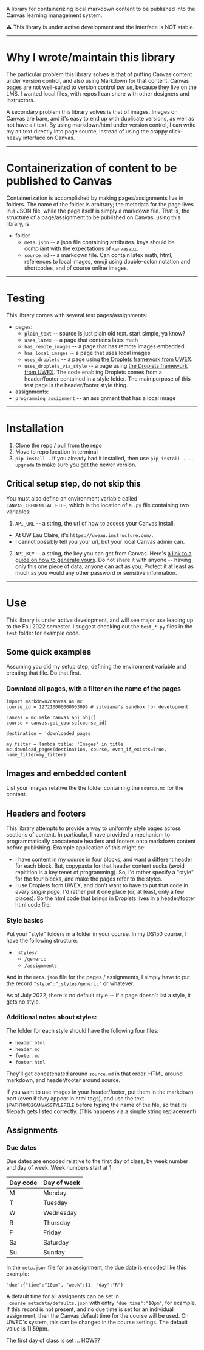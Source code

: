 A library for containerizing local markdown content to be published into the Canvas learning management system.  

:warning: This library is under active development and the interface is NOT stable.

---

# Why I wrote/maintain this library

The particular problem this library solves is that of putting Canvas content under version control, and also using Markdown for that content.  Canvas pages are not well-suited to version control *per se*, because they live on the LMS.  I wanted local files, with repos I can share with other designers and instructors.  

A secondary problem this library solves is that of images.  Images on Canvas are bare, and it's easy to end up with duplicate versions, as well as not have alt text.  By using markdown/html under version control, I can write my alt text directly into page source, instead of using the crappy click-heavy interface on Canvas.  

---

# Containerization of content to be published to Canvas

Containerization is accomplished by making pages/assignments live in folders.  The name of the folder is arbitrary; the metadata for the page lives in a JSON file, while the page itself is simply a markdown file.  That is, the structure of a page/assignment to be published on Canvas, using this library, is

- folder
  - `meta.json` -- a json file containing attributes.  keys should be compliant with the expectations of `canvasapi`.
  - `source.md` -- a markdown file.  Can contain latex math, html, references to local images, emoji using double-colon notation and shortcodes, and of course online images.  



---

# Testing

This library comes with several test pages/assignments:
- pages:  
  - `plain_text` -- source is just plain old text.  start simple, ya know?
  - `uses_latex` -- a page that contains latex math
  - `has_remote_images` -- a page that has remote images embedded
  - `has_local_images` -- a page that uses local images
  - `uses_droplets` -- a page using [the Droplets framework from UWEX](https://media.uwex.edu/app/droplets/index.html).
  - `uses_droplets_via_style` -- a page using [the Droplets framework from UWEX](https://media.uwex.edu/app/droplets/index.html).  The code enabling Droplets comes from a header/footer contained in a style folder.  The main purpose of this test page is the header/footer style thing.
- assignments:
- `programming_assignment` -- an assignment that has a local image

---

# Installation

1. Clone the repo / pull from the repo
2. Move to repo location in terminal
3. `pip install .`   If you already had it installed, then use `pip install . --upgrade` to make sure you get the newer version.

## Critical setup step, do not skip this

You must also define an environment variable called `CANVAS_CREDENTIAL_FILE`, which is the location of a `.py` file containing two variables:
1. `API_URL` -- a string, the url of how to access your Canvas install.  
  - At UW Eau Claire, it's `https://uweau.instructure.com/`.  
  - I cannot possibly tell you your url, but your local Canvas admin can.
2. `API_KEY` -- a string, the key you can get from Canvas.  Here's [a link to a guide on how to generate yours](https://community.canvaslms.com/t5/Admin-Guide/How-do-I-obtain-an-API-access-token-in-the-Canvas-Data-Portal/ta-p/157).  Do not share it with anyone -- having only this one piece of data, anyone can act as you.  Protect it at least as much as you would any other password or sensitive information.

---

# Use

This library is under active development, and will see major use leading up to the Fall 2022 semester.  I suggest checking out the `test_*.py` files in the `test` folder for example code.

## Some quick examples

Assuming you did my setup step, defining the environment variable and creating that file.  Do that first.

### Download all pages, with a filter on the name of the pages
```
import markdown2canvas as mc
course_id = 127210000000003099 # silviana's sandbox for development

canvas = mc.make_canvas_api_obj()
course = canvas.get_course(course_id)

destination = 'downloaded_pages'

my_filter = lambda title: 'Images' in title
mc.download_pages(destination, course, even_if_exists=True, name_filter=my_filter)
```


## Images and embedded content

List your images relative the the folder containing the `source.md` for the content.  

## Headers and footers

This library attempts to provide a way to uniformly style pages across sections of content.  In particular, I have provided a mechanism to programmatically concatenate headers and footers onto markdown content before publishing.  Example application of this might be:
* I have content in my course in four blocks, and want a different header for each block.  But, copypasta for that header content sucks (avoid repitition is a key tenet of programming).  So, I'd rather specify a "style" for the four blocks, and make the pages refer to the styles.  
* I use Droplets from UWEX, and don't want to have to put that code in *every single page*.  I'd rather put it one place (or, at least, only a few places).  So the html code that brings in Droplets lives in a header/footer html code file.

### Style basics

Put your "style" folders in a folder in your course.  In my DS150 course, I have the following structure:

* `_styles/`
  * `/generic`
  * `/assignments`

And in the `meta.json` file for the pages / assignments, I simply have to put the record `"style":"_styles/generic"` or whatever. 

As of July 2022, there is no default style -- if a page doesn't list a style, it gets no style.

### Additional notes about styles:

The folder for each style should have the following four files:
* `header.html`
* `header.md`
* `footer.md`
* `footer.html`

They'll get concatenated around `source.md` in that order.  HTML around markdown, and header/footer around source.  

If you want to use images in your header/footer, put them in the markdown part (even if they appear in html tags), and use the text `$PATHTOMD2CANVASSTYLEFILE` before typing the name of the file, so that its filepath gets listed correctly.  (This happens via a simple string replacement)


## Assignments


### Due dates

Due dates are encoded relative to the first day of class, by week number and day of week.  Week numbers start at 1.

| Day code | Day of week | 
| --- | --- |
| M | Monday |
| T | Tuesday |
| W | Wednesday |
| R | Thursday |
| F | Friday |
| Sa | Saturday |
| Su | Sunday |

In the `meta.json` file for an assignment, the due date is encoded like this example:

```
"due":{"time":"10pm", "week":11, "day":"R"}
```

A default time for all assignents can be set in `_course_metadata/defaults.json` with entry `"due_time":"10pm"`, for example.  If this record is not present, and no due time is set for an individual assignment, then the Canvas default time for the course will be used.  On UWEC's system, this can be changed in the course settings. The default value is 11:59pm.

The first day of class is set ...  HOW??


